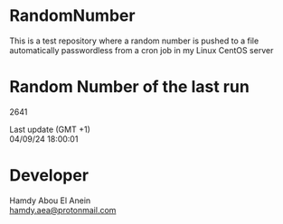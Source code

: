 # RandomNumber    
This is a test repository where a random number is pushed to a file automatically passwordless from a cron job in my Linux CentOS server    
# Random Number of the last run   
2641
      
Last update (GMT +1)    
04/09/24 18:00:01
# Developer    
Hamdy Abou El Anein   
hamdy.aea@protonmail.com

